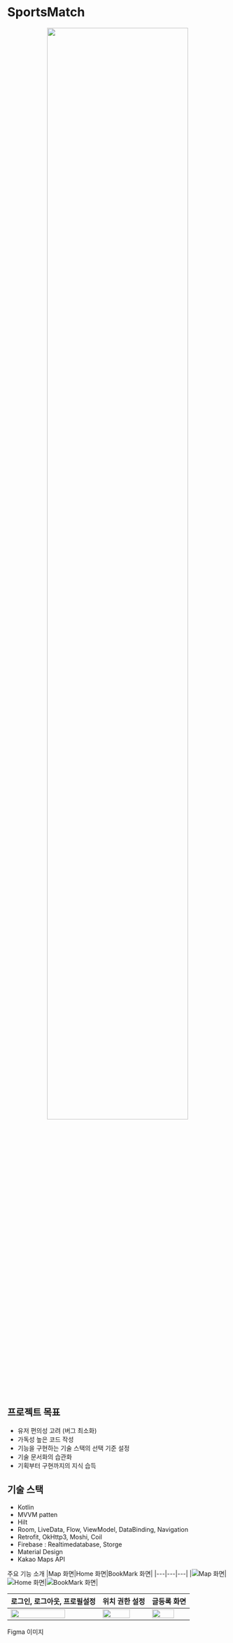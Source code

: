 # SportsMatch

<div align=center> 
<img width="80%" src="https://github.com/yyd3157/SportsMatch/assets/70931998/12d6eb66-b4c4-4d6e-bac0-26d54685742d"/>
</div>

## 프로젝트 목표
+ 유저 편의성 고려 (버그 최소화)
+ 가독성 높은 코드 작성
+ 기능을 구현하는 기술 스택의 선택 기준 설정
+ 기술 문서화의 습관화
+ 기획부터 구현까지의 지식 습득

## 기술 스택
+ Kotlin
+ MVVM patten
+ Hilt
+ Room, LiveData, Flow, ViewModel, DataBinding, Navigation
+ Retrofit, OkHttp3, Moshi, Coil
+ Firebase : Realtimedatabase, Storge 
+ Material Design
+ Kakao Maps API

주요 기능 소개
|Map 화면|Home 화면|BookMark 화면|
|---|---|---|
|![Map 화면](https://github.com/yyd3157/SportsMatch/assets/70931998/map_screen.gif)|![Home 화면](https://github.com/yyd3157/SportsMatch/assets/70931998/home_screen.gif)|![BookMark 화면](https://github.com/yyd3157/SportsMatch/assets/70931998/bookmark_screen.gif)|


|로그인, 로그아웃, 프로필설정|위치 권한 설정|글등록 화면|
|---|---|---|
|<img width="80%" src="https://github.com/yyd3157/SportsMatch/assets/70931998/dce26625-d596-4d48-9bc5-6e5527003c7a"/>|<img width="80%" src="https://github.com/yyd3157/SportsMatch/assets/70931998/c511c20c-f044-493e-9fcc-88052130bff3"/>|<img width="80%" src="https://github.com/yyd3157/SportsMatch/assets/70931998/45bb2ad6-b7d5-4063-8e48-c0f2043d75bd"/>|

Figma
이미지
